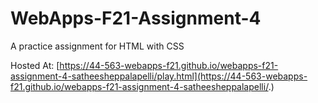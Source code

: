 # WebApps-F21-Assignment-4
A practice assignment for HTML with CSS

Hosted At: [https://44-563-webapps-f21.github.io/webapps-f21-assignment-4-satheesheppalapelli/play.html](https://44-563-webapps-f21.github.io/webapps-f21-assignment-4-satheesheppalapelli/.)